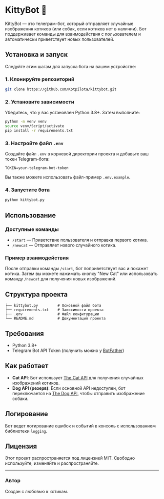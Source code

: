 # KittyBot 🐾

KittyBot — это телеграм-бот, который отправляет случайные изображения котиков (или собак, если котиков нет в наличии). Бот поддерживает команды для взаимодействия с пользователем и автоматически приветствует новых пользователей.

## Установка и запуск

Следуйте этим шагам для запуска бота на вашем устройстве:

### 1. Клонируйте репозиторий
```bash
git clone https://github.com/Kotpilota/kittybot.git
```

### 2. Установите зависимости
Убедитесь, что у вас установлен Python 3.8+. Затем выполните:
```bash
python -m venv venv
source venv/Script/activate
pip install -r requirements.txt
```

### 3. Настройте файл `.env`
Создайте файл `.env` в корневой директории проекта и добавьте ваш токен Telegram-бота:
```dotenv
TOKEN=your-telegram-bot-token
```
Вы также можете использовать файл-пример `.env.example`.

### 4. Запустите бота
```bash
python kittybot.py
```

## Использование

### Доступные команды
- `/start` — Приветствие пользователя и отправка первого котика.
- `/newcat` — Отправляет нового случайного котика.

### Пример взаимодействия
После отправки команды `/start`, бот поприветствует вас и покажет котика. Затем вы можете нажимать кнопку "New Cat" или использовать команду `/newcat` для получения новых изображений.

## Структура проекта
```plaintext
├── kittybot.py         # Основной файл бота
├── requirements.txt    # Зависимости проекта
├── .env                # Файл конфигурации
└── README.md           # Документация проекта
```

## Требования
- Python 3.8+
- Telegram Bot API Token (получить можно у [BotFather](https://t.me/botfather))

## Как работает
- **Cat API**: Бот использует [The Cat API](https://thecatapi.com/) для получения случайных изображений котиков.
- **Dog API (резерв)**: Если основной API недоступен, бот переключается на [The Dog API](https://thedogapi.com/), чтобы отправить изображение собаки.

## Логирование
Бот ведет логирование ошибок и событий в консоль с использованием библиотеки `logging`.

## Лицензия
Этот проект распространяется под лицензией MIT. Свободно используйте, изменяйте и распространяйте.

---

### Автор
Создан с любовью к котикам.
